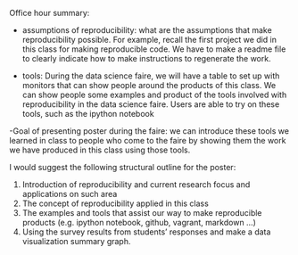 Office hour summary:
- assumptions of reproducibility: what are the assumptions that make reproducibility possible. For example, recall the first project we did in this class for making reproducible code. We have to make a readme file to clearly indicate how to make instructions to regenerate the work.

- tools:
During the data science faire, we will have a table to set up with monitors that can show people around the products of this class. We can show people some examples and product of the tools involved with reproducibility in the data science faire. Users are able to try on these tools, such as the ipython notebook

-Goal of presenting poster during the faire:
we can introduce these tools we learned in class to people who come to the faire by showing them the work we have produced in this class using those tools. 


I would suggest the following structural outline for the poster:

1. Introduction of reproducibility and current research focus and applications on such area
2. The concept of reproducibility applied in this class
3. The examples and tools that assist our way to make reproducible products (e.g. ipython notebook, github, vagrant, markdown …)
4. Using the survey results from students’ responses and make a data visualization summary graph.
